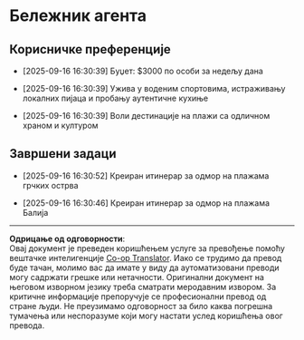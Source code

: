 <!--
CO_OP_TRANSLATOR_METADATA:
{
  "original_hash": "9e2a4a04b4686b008a7e06f916884e58",
  "translation_date": "2025-09-18T16:31:18+00:00",
  "source_file": "12-context-engineering/code_samples/vacation_agent_scratchpad.md",
  "language_code": "sr"
}
-->
# Бележник агента

## Корисничке преференције

- [2025-09-16 16:30:39] Буџет: $3000 по особи за недељу дана

- [2025-09-16 16:30:39] Ужива у воденим спортовима, истраживању локалних пијаца и пробању аутентичне кухиње

- [2025-09-16 16:30:39] Воли дестинације на плажи са одличном храном и културом

## Завршени задаци

- [2025-09-16 16:30:52] Креиран итинерар за одмор на плажама грчких острва

- [2025-09-16 16:30:46] Креиран итинерар за одмор на плажама Балија

---

**Одрицање од одговорности**:  
Овај документ је преведен коришћењем услуге за превођење помоћу вештачке интелигенције [Co-op Translator](https://github.com/Azure/co-op-translator). Иако се трудимо да превод буде тачан, молимо вас да имате у виду да аутоматизовани преводи могу садржати грешке или нетачности. Оригинални документ на његовом изворном језику треба сматрати меродавним извором. За критичне информације препоручује се професионални превод од стране људи. Не преузимамо одговорност за било каква погрешна тумачења или неспоразуме који могу настати услед коришћења овог превода.